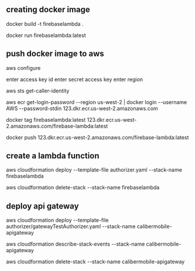 ## creating docker image
docker build -t firebaselambda .

docker run firebaselambda:latest

## push docker image to aws
aws configure

enter access key id
enter secret access key
enter region

aws sts get-caller-identity

aws ecr get-login-password --region us-west-2 | docker login --username AWS --password-stdin 123.dkr.ecr.us-west-2.amazonaws.com

docker tag firebaselambda:latest 123.dkr.ecr.us-west-2.amazonaws.com/firebase-lambda:latest

docker push 123.dkr.ecr.us-west-2.amazonaws.com/firebase-lambda:latest


## create a lambda function
aws cloudformation deploy --template-file authorizer.yaml --stack-name firebaselambda

aws cloudformation delete-stack --stack-name firebaselambda

## deploy api gateway
aws cloudformation deploy --template-file authorizer/gatewayTestAuthorizer.yaml --stack-name calibermobile-apigateway

aws cloudformation describe-stack-events --stack-name calibermobile-apigateway

aws cloudformation delete-stack --stack-name calibermobile-apigateway